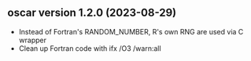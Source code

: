 ## oscar version 1.2.0 (2023-08-29)

* Instead of Fortran's RANDOM_NUMBER, R's own RNG are used via C wrapper
* Clean up Fortran code with ifx /O3 /warn:all


